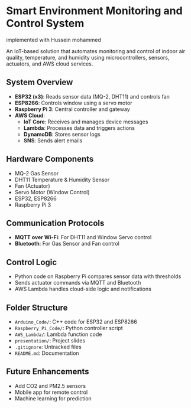 # Smart Environment Monitoring and Control System
implemented with Hussein mohammed

An IoT-based solution that automates monitoring and control of indoor air quality, temperature, and humidity using microcontrollers, sensors, actuators, and AWS cloud services.

##  System Overview

- **ESP32 (x3)**: Reads sensor data (MQ-2, DHT11) and controls fan
- **ESP8266**: Controls window using a servo motor
- **Raspberry Pi 3**: Central controller and gateway
- **AWS Cloud**:
  - **IoT Core**: Receives and manages device messages
  - **Lambda**: Processes data and triggers actions
  - **DynamoDB**: Stores sensor logs
  - **SNS**: Sends alert emails

##  Hardware Components

- MQ-2 Gas Sensor
- DHT11 Temperature & Humidity Sensor
- Fan (Actuator)
- Servo Motor (Window Control)
- ESP32, ESP8266
- Raspberry Pi 3

##  Communication Protocols

- **MQTT over Wi-Fi**: For DHT11 and Window Servo control
- **Bluetooth**: For Gas Sensor and Fan control

## Control Logic

- Python code on Raspberry Pi compares sensor data with thresholds
- Sends actuator commands via MQTT and Bluetooth
- AWS Lambda handles cloud-side logic and notifications

##  Folder Structure

- `Arduino_Code/`: C++ code for ESP32 and ESP8266
- `Raspberry_Pi_Code/`: Python controller script
- `AWS_Lambda/`: Lambda function code
- `presentation/`: Project slides
- `.gitignore`: Untracked files
- `README.md`: Documentation

##  Future Enhancements

- Add CO2 and PM2.5 sensors
- Mobile app for remote control
- Machine learning for prediction


